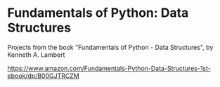 # Fundamentals of Python: Data Structures
Projects from the book "Fundamentals of Python - Data Structures", by Kenneth A. Lambert

https://www.amazon.com/Fundamentals-Python-Data-Structures-1st-ebook/dp/B00GJTRCZM


